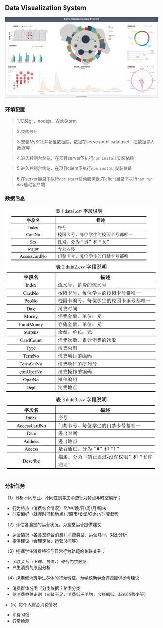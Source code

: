  
## Data Visualization System

![](client/src/assets/system.png)

### 环境配置

> 1.安装git、nodejs、WebStorm

> 2.克隆项目

> 3.安装MySQL并配置数据库，数据在server/public/dataset，把数据导入数据库

> 4.进入控制台终端，在项目server下执行`npm install`安装依赖

> 5.进入控制台终端，在项目client下执行`npm install`安装依赖

> 6.在server目录下执行`npm start`启动服务器,在client目录下执行`npm run dev`启动客户端

### 数据信息
 
![image_1](client/src/assets/image_1.png)
![image](client/src/assets/image.png)
![image_2](client/src/assets/image_2.png)

### 分析任务

（1）分析不同专业、不同性别学生消费行为特点与时空偏好；
- 行为特点（消费综合情况）早/中/晚/日/周/月/周末
- 时空偏好（就餐时间和地点）/超市/食堂/Other/时变趋势

（2）评估各食堂的运营状况，为食堂运营提供建议
- 运营情况（各食堂综合消费）消费类型、运营时间、对比分析
- 提供建议（合理定价、运营时间等）

（3）挖掘学生消费特征与日常行为轨迹的关联关系；
- 关联关系（上课、晨练、）结合门禁数据
- 产生消费的原因分析

（4）探索低消费学生群体的行为特征，为学校助学金评定提供参考建议
- 消费群体分类（分类依据？聚类分类）
- 低消费群体识别（三餐不足、消费低于平均、余额偏低、超市消费少等）

 +（5）每个人综合消费情况
-	消费习惯
-	异常检测


